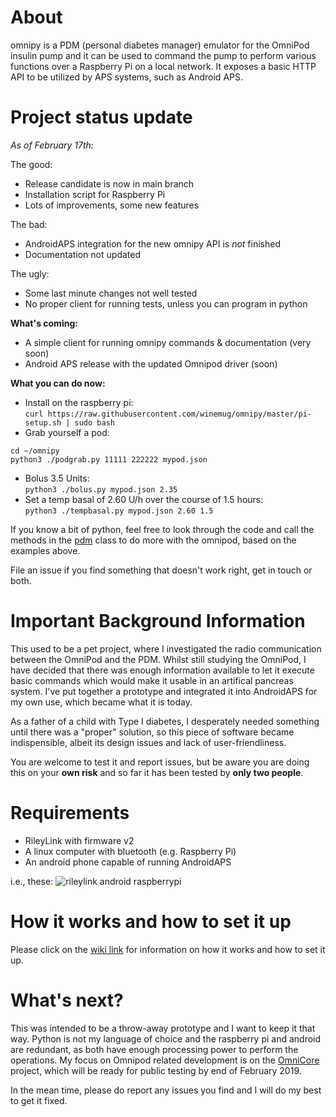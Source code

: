 # About
omnipy is a PDM (personal diabetes manager) emulator for the OmniPod insulin pump and it can be used to command the pump to perform various functions over a Raspberry Pi on a local network. It exposes a basic HTTP API to be utilized by APS systems, such as Android APS.

# Project status update

*As of February 17th:*

The good:
* Release candidate is now in main branch
* Installation script for Raspberry Pi
* Lots of improvements, some new features

The bad:
* AndroidAPS integration for the new omnipy API is _not_ finished
* Documentation not updated

The ugly:
* Some last minute changes not well tested
* No proper client for running tests, unless you can program in python

**What's coming:**
* A simple client for running omnipy commands & documentation (very soon)
* Android APS release with the updated Omnipod driver (soon)

**What you can do now:**
* Install on the raspberry pi:<br/>
```curl https://raw.githubusercontent.com/winemug/omnipy/master/pi-setup.sh | sudo bash```
* Grab yourself a pod:<br/>
```
cd ~/omnipy
python3 ./podgrab.py 11111 222222 mypod.json
```
* Bolus 3.5 Units: <br/>
```python3 ./bolus.py mypod.json 2.35```
* Set a temp basal of 2.60 U/h over the course of 1.5 hours: <br/>
```python3 ./tempbasal.py mypod.json 2.60 1.5```

If you know a bit of python, feel free to look through the code and call the methods in the [pdm](https://github.com/winemug/omnipy/blob/master/podcomm/pdm.py) class to do more with the omnipod, based on the examples above.

File an issue if you find something that doesn't work right, get in touch or both.


# Important Background Information
This used to be a pet project, where I investigated the radio communication between the OmniPod and the PDM. Whilst still studying the OmniPod, I have decided that there was enough information available to let it execute basic commands which would make it usable in an artifical pancreas system. I've put together a prototype and integrated it into AndroidAPS for my own use, which became what it is today.

As a father of a child with Type I diabetes, I desperately needed something until there was a "proper" solution, so this piece of software became indispensible, albeit its design issues and lack of user-friendliness.

You are welcome to test it and report issues, but be aware you are doing this on your **own risk** and so far it has been tested by **only two people**.

# Requirements
* RileyLink with firmware v2
* A linux computer with bluetooth (e.g. Raspberry Pi)
* An android phone capable of running AndroidAPS

i.e., these:
![rileylink android raspberrypi](https://i.imgur.com/5eJU85Z.jpg)

# How it works and how to set it up
Please click on the [wiki link](https://github.com/winemug/omnipy/wiki) for information on how it works and how to set it up.
  
# What's next?

This was intended to be a throw-away prototype and I want to keep it that way. Python is not my language of choice and the raspberry pi and android are redundant, as both have enough processing power to perform the operations. My focus on Omnipod related development is on the [OmniCore](https://github.com/winemug/OmniCore) project, which will be ready for public testing by end of February 2019.

In the mean time, please do report any issues you find and I will do my best to get it fixed.

